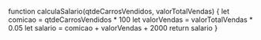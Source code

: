 function calculaSalario(qtdeCarrosVendidos, valorTotalVendas) {
    let comicao = qtdeCarrosVendidos * 100
    let valorVendas = valorTotalVendas * 0.05
    let salario = comicao + valorVendas + 2000
    return salario
}
